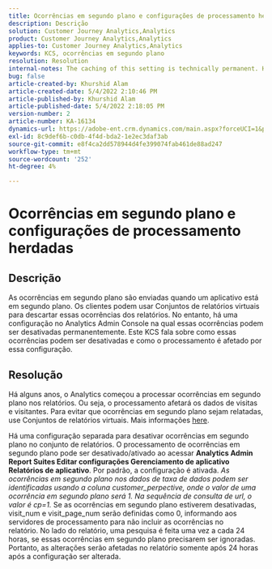 ```yaml
---
title: Ocorrências em segundo plano e configurações de processamento herdadas
description: Descrição
solution: Customer Journey Analytics,Analytics
product: Customer Journey Analytics,Analytics
applies-to: Customer Journey Analytics,Analytics
keywords: KCS, ocorrências em segundo plano
resolution: Resolution
internal-notes: The caching of this setting is technically permanent. However, since we restart those services daily, we are practically manually busting that cache once very 24 hours. The setting caching behavior isn't really documented and is more just of an implementation detail. Therefore, be careful when sharing the information with customers.
bug: false
article-created-by: Khurshid Alam
article-created-date: 5/4/2022 2:10:46 PM
article-published-by: Khurshid Alam
article-published-date: 5/4/2022 2:18:05 PM
version-number: 2
article-number: KA-16134
dynamics-url: https://adobe-ent.crm.dynamics.com/main.aspx?forceUCI=1&pagetype=entityrecord&etn=knowledgearticle&id=d34c29fc-b3cb-ec11-a7b5-6045bd00dbbc
exl-id: 8c9def6b-c0db-4f4d-bda2-1e2ec3daf3ab
source-git-commit: e8f4ca2dd578944d4fe399074fab461de88ad247
workflow-type: tm+mt
source-wordcount: '252'
ht-degree: 4%

---
```


# Ocorrências em segundo plano e configurações de processamento herdadas

## Descrição


As ocorrências em segundo plano são enviadas quando um aplicativo está em segundo plano. Os clientes podem usar Conjuntos de relatórios virtuais para descartar essas ocorrências dos relatórios. No entanto, há uma configuração no Analytics Admin Console na qual essas ocorrências podem ser desativadas permanentemente. Este KCS fala sobre como essas ocorrências podem ser desativadas e como o processamento é afetado por essa configuração.


## Resolução


Há alguns anos, o Analytics começou a processar ocorrências em segundo plano nos relatórios. Ou seja, o processamento afetará os dados de visitas e visitantes. Para evitar que ocorrências em segundo plano sejam relatadas, use Conjuntos de relatórios virtuais. Mais informações [here](https://docs.adobe.com/content/help/pt-BR/analytics/components/virtual-report-suites/vrs-components.html).

Há uma configuração separada para desativar ocorrências em segundo plano no conjunto de relatórios. O processamento de ocorrências em segundo plano pode ser desativado/ativado ao acessar <b>Analytics Admin Report Suites Editar configurações Gerenciamento de aplicativo Relatórios de aplicativo</b>. Por padrão, a configuração é ativada.
*As ocorrências em segundo plano nos dados de taxa de dados podem ser identificadas usando a coluna customer_perpective, onde o valor de uma ocorrência em segundo plano será 1. Na sequência de consulta de url, o valor é cp=1.*
Se as ocorrências em segundo plano estiverem desativadas, visit_num e visit_page_num serão definidas como 0, informando aos servidores de processamento para não incluir as ocorrências no relatório. No lado do relatório, uma pesquisa é feita uma vez a cada 24 horas, se essas ocorrências em segundo plano precisarem ser ignoradas. Portanto, as alterações serão afetadas no relatório somente após 24 horas após a configuração ser alterada.
